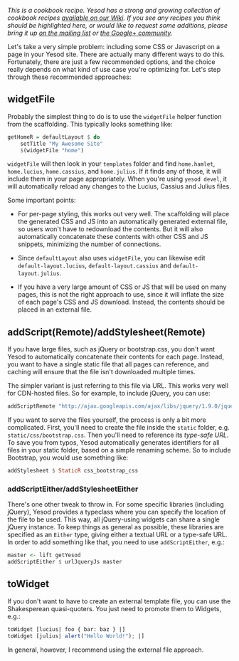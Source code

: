 _This is a cookbook recipe. Yesod has a strong and growing collection of
cookbook recipes [available on our
Wiki](https://github.com/yesodweb/yesod-cookbook). If you see any recipes
you think should be highlighted here, or would like to request some additions,
please bring it up [on the mailing list](groups.google.com/group/yesodweb) or
[the Google+
community](https://plus.google.com/communities/115485592130002322136)._

Let's take a very simple problem: including some CSS or Javascript on a page in
your Yesod site. There are actually many different ways to do this.
Fortunately, there are just a few recommended options, and the choice really
depends on what kind of use case you're optimizing for. Let's step through
these recommended approaches:

## widgetFile

Probably the simplest thing to do is to use the `widgetFile` helper function
from the scaffolding. This typically looks something like:

```haskell
getHomeR = defaultLayout $ do
    setTitle "My Awesome Site"
    $(widgetFile "home")
```

`widgetFile` will then look in your `templates` folder and find `home.hamlet`,
`home.lucius`, `home.cassius`, and `home.julius`. If it finds any of those, it
will include them in your page appropriately. When you're using `yesod devel`,
it will automatically reload any changes to the Lucius, Cassius and Julius
files.

Some important points:

* For per-page styling, this works out very well. The scaffolding will place
  the generated CSS and JS into an automatically generated external file, so
  users won't have to redownload the contents. But it will also automatically
  concatenate these contents with other CSS and JS snippets, minimizing the
  number of connections.

* Since `defaultLayout` also uses `widgetFile`, you can likewise edit
  `default-layout.lucius`, `default-layout.cassius` and
  `default-layout.julius`.

* If you have a very large amount of CSS or JS that will be used on many pages,
  this is not the right approach to use, since it will inflate the size of each
  page's CSS and JS download. Instead, the contents should be placed in an
  external file.

## addScript(Remote)/addStylesheet(Remote)

If you have large files, such as jQuery or bootstrap.css, you don't want Yesod
to automatically concatenate their contents for each page. Instead, you want to
have a single static file that all pages can reference, and caching will ensure
that the file isn't downloaded multiple times.

The simpler variant is just referring to this file via URL. This works very
well for CDN-hosted files. So for example, to include jQuery, you can use:

```haskell
addScriptRemote "http://ajax.googleapis.com/ajax/libs/jquery/1.9.0/jquery.min.js"
```

If you want to serve the files yourself, the process is only a bit more
complicated. First, you'll need to create the file inside the `static` folder,
e.g. `static/css/bootstrap.css`. Then you'll need to reference its *type-safe
URL*. To save you from typos, Yesod automatically generates identifiers for all
files in your static folder, based on a simple renaming scheme. So to include
Bootstrap, you would use something like:

```haskell
addStylesheet $ StaticR css_bootstrap_css
```

### addScriptEither/addStylesheetEither

There's one other tweak to throw in. For some specific libraries (including
jQuery), Yesod provides a typeclass where you can specify the location of the
file to be used. This way, all jQuery-using widgets can share a single jQuery
instance. To keep things as general as possible, these libraries are specified
as an `Either` type, giving either a textual URL or a type-safe URL. In order
to add something like that, you need to use `addScriptEither`, e.g.:

```haskell
master <- lift getYesod
addScriptEither $ urlJqueryJs master
```

## toWidget

If you don't want to have to create an external template file, you can use the
Shakesperean quasi-quoters. You just need to promote them to Widgets, e.g.:

```haskell
toWidget [lucius| foo { bar: baz } |]
toWidget [julius| alert("Hello World!"); |]
```

In general, however, I recommend using the external file approach.
